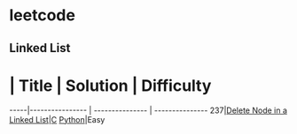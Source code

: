 # leetcode

## Linked List
 #   | Title           |  Solution       | Difficulty
-----|---------------- | --------------- | ---------------
237|[Delete Node in a Linked List](https://leetcode.com/problems/delete-node-in-a-linked-list/)|[C](./C/237_deleteNode.c) [Python](./python/237_deleteNode.py)|Easy
